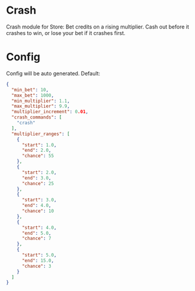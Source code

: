 # Crash
Crash module for Store: Bet credits on a rising multiplier. Cash out before it crashes to win, or lose your bet if it crashes first.

# Config
Config will be auto generated. Default:
```json
{
  "min_bet": 10,
  "max_bet": 1000,
  "min_multiplier": 1.1,
  "max_multiplier": 9.9,
  "multiplier_increment": 0.01,
  "crash_commands": [
    "crash"
  ],
  "multiplier_ranges": [
    {
      "start": 1.0,
      "end": 2.0,
      "chance": 55
    },
    {
      "start": 2.0,
      "end": 3.0,
      "chance": 25
    },
    {
      "start": 3.0,
      "end": 4.0,
      "chance": 10
    },
    {
      "start": 4.0,
      "end": 5.0,
      "chance": 7
    },
    {
      "start": 5.0,
      "end": 15.0,
      "chance": 3
    }
  ]
}

```
